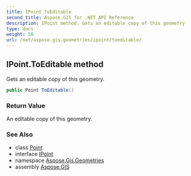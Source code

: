 ```yaml
---
title: IPoint.ToEditable
second_title: Aspose.GIS for .NET API Reference
description: IPoint method. Gets an editable copy of this geometry
type: docs
weight: 50
url: /net/aspose.gis.geometries/ipoint/toeditable/
---
```

## IPoint.ToEditable method

Gets an editable copy of this geometry.

```csharp
public Point ToEditable()
```

### Return Value

An editable copy of this geometry.

### See Also

* class [Point](../../point/)
* interface [IPoint](../)
* namespace [Aspose.Gis.Geometries](../../ipoint/)
* assembly [Aspose.GIS](../../../)



